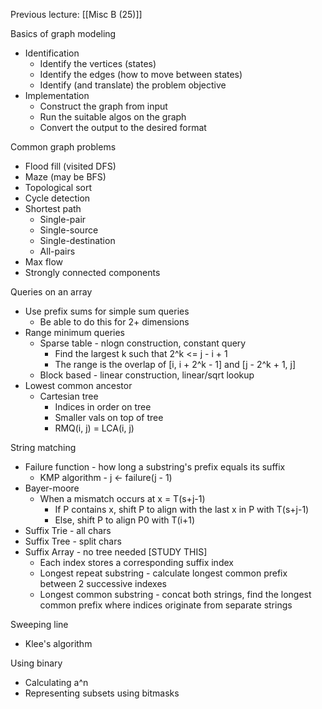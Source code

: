 Previous lecture: [[Misc B (25)]]


Basics of graph modeling
- Identification
	- Identify the vertices (states)
	- Identify the edges (how to move between states)
	- Identify (and translate) the problem objective 
- Implementation
	- Construct the graph from input
	- Run the suitable algos on the graph
	- Convert the output to the desired format

Common graph problems
- Flood fill (visited DFS)
- Maze (may be BFS)
- Topological sort
- Cycle detection
- Shortest path
	- Single-pair
	- Single-source
	- Single-destination
	- All-pairs
- Max flow
- Strongly connected components

Queries on an array
- Use prefix sums for simple sum queries
	- Be able to do this for 2+ dimensions
- Range minimum queries
	- Sparse table - nlogn construction, constant query
		- Find the largest k such that 2^k <= j - i + 1
		- The range is the overlap of \[i, i + 2^k - 1] and \[j - 2^k + 1, j]
	- Block based - linear construction, linear/sqrt lookup
- Lowest common ancestor
	- Cartesian tree
		- Indices in order on tree
		- Smaller vals on top of tree
		- RMQ(i, j) = LCA(i, j)

String matching
- Failure function - how long a substring's prefix equals its suffix
	- KMP algorithm - j <- failure(j - 1)
- Bayer-moore
	- When a mismatch occurs at x = T(s+j-1)
		- If P contains x, shift P to align with the last x in P with T(s+j-1)
		- Else, shift P to align P0 with T(i+1)
- Suffix Trie - all chars
- Suffix Tree - split chars
- Suffix Array - no tree needed [STUDY THIS]
	- Each index stores a corresponding suffix index
	- Longest repeat substring - calculate longest common prefix between 2 successive indexes
	- Longest common substring - concat both strings, find the longest common prefix where indices originate from separate strings

Sweeping line
- Klee's algorithm

Using binary
- Calculating a^n
- Representing subsets using bitmasks
